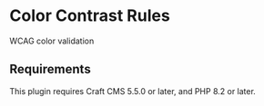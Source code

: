 # Color Contrast Rules

WCAG color validation

## Requirements

This plugin requires Craft CMS 5.5.0 or later, and PHP 8.2 or later.

